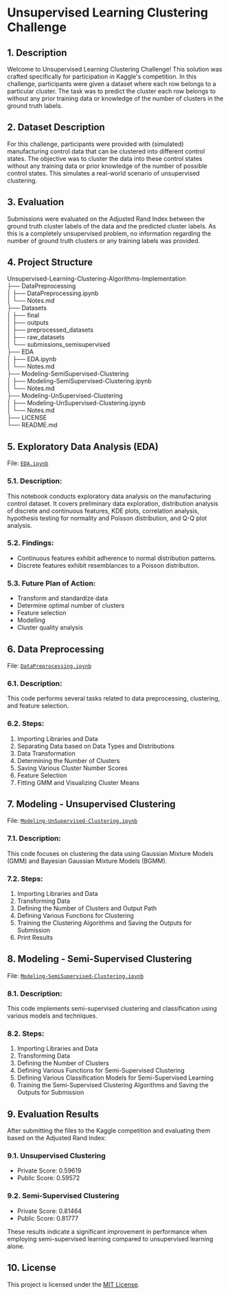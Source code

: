# Unsupervised Learning Clustering Challenge

## 1. Description
Welcome to Unsupervised Learning Clustering Challenge! This solution was crafted specifically for participation in Kaggle's competition. In this challenge, participants were given a dataset where each row belongs to a particular cluster. The task was to predict the cluster each row belongs to without any prior training data or knowledge of the number of clusters in the ground truth labels.

## 2. Dataset Description
For this challenge, participants were provided with (simulated) manufacturing control data that can be clustered into different control states. The objective was to cluster the data into these control states without any training data or prior knowledge of the number of possible control states. This simulates a real-world scenario of unsupervised clustering.

## 3. Evaluation
Submissions were evaluated on the Adjusted Rand Index between the ground truth cluster labels of the data and the predicted cluster labels. As this is a completely unsupervised problem, no information regarding the number of ground truth clusters or any training labels was provided.

## 4. Project Structure
Unsupervised-Learning-Clustering-Algorithms-Implementation<br>
├── DataPreprocessing<br>
│ ├── DataPreprocessing.ipynb<br>
│ └── Notes.md<br>
├── Datasets<br>
│ ├── final<br>
│ ├── outputs<br>
│ ├── preprocessed_datasets<br>
│ ├── raw_datasets<br>
│ └── submissions_semisupervised<br>
├── EDA<br>
│ ├── EDA.ipynb<br>
│ └── Notes.md<br>
├── Modeling-SemiSupervised-Clustering<br>
│ ├── Modeling-SemiSupervised-Clustering.ipynb<br>
│ └── Notes.md<br>
├── Modeling-UnSupervised-Clustering<br>
│ ├── Modeling-UnSupervised-Clustering.ipynb<br>
│ └── Notes.md<br>
├── LICENSE<br>
└── README.md<br>

## 5. Exploratory Data Analysis (EDA)
File: [`EDA.ipynb`](EDA/EDA.ipynb)

### 5.1. Description:
This notebook conducts exploratory data analysis on the manufacturing control dataset. It covers preliminary data exploration, distribution analysis of discrete and continuous features, KDE plots, correlation analysis, hypothesis testing for normality and Poisson distribution, and Q-Q plot analysis.

### 5.2. Findings:
- Continuous features exhibit adherence to normal distribution patterns.
- Discrete features exhibit resemblances to a Poisson distribution.

### 5.3. Future Plan of Action:
- Transform and standardize data
- Determine optimal number of clusters
- Feature selection
- Modelling
- Cluster quality analysis

## 6. Data Preprocessing
File: [`DataPreprocessing.ipynb`](DataPreprocessing/DataPreprocessing.ipynb)

### 6.1. Description:
This code performs several tasks related to data preprocessing, clustering, and feature selection.

### 6.2. Steps:
1. Importing Libraries and Data
2. Separating Data based on Data Types and Distributions
3. Data Transformation
4. Determining the Number of Clusters
5. Saving Various Cluster Number Scores
6. Feature Selection
7. Fitting GMM and Visualizing Cluster Means

## 7. Modeling - Unsupervised Clustering
File: [`Modeling-UnSupervised-Clustering.ipynb`](Modeling-UnSupervised-Clustering/Modeling-UnSupervised-Clustering.ipynb)

### 7.1. Description:
This code focuses on clustering the data using Gaussian Mixture Models (GMM) and Bayesian Gaussian Mixture Models (BGMM).

### 7.2. Steps:
1. Importing Libraries and Data
2. Transforming Data
3. Defining the Number of Clusters and Output Path
4. Defining Various Functions for Clustering
5. Training the Clustering Algorithms and Saving the Outputs for Submission
6. Print Results

## 8. Modeling - Semi-Supervised Clustering
File: [`Modeling-SemiSupervised-Clustering.ipynb`](Modeling-SemiSupervised-Clustering/Modeling-SemiSupervised-Clustering.ipynb)

### 8.1. Description:
This code implements semi-supervised clustering and classification using various models and techniques.

### 8.2. Steps:
1. Importing Libraries and Data
2. Transforming Data
3. Defining the Number of Clusters
4. Defining Various Functions for Semi-Supervised Clustering
5. Defining Various Classification Models for Semi-Supervised Learning
6. Training the Semi-Supervised Clustering Algorithms and Saving the Outputs for Submission

## 9. Evaluation Results
After submitting the files to the Kaggle competition and evaluating them based on the Adjusted Rand Index:

### 9.1. Unsupervised Clustering
- Private Score: 0.59619
- Public Score: 0.59572

### 9.2. Semi-Supervised Clustering
- Private Score: 0.81464
- Public Score: 0.81777

These results indicate a significant improvement in performance when employing semi-supervised learning compared to unsupervised learning alone.

## 10. License
This project is licensed under the [MIT License](LICENSE).